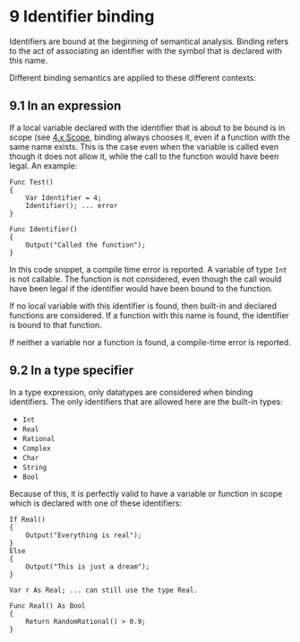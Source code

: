 # 9 Identifier binding

Identifiers are bound at the beginning of semantical analysis. Binding refers to the act of associating an identifier with the symbol that is declared with this name.

Different binding semantics are applied to these different contexts:

## 9.1 In an expression

If a local variable declared with the identifier that is about to be bound is in scope (see <u>4.x Scope</u>, binding always chooses it, even if a function with the same name exists. This is the case even when the variable is called even though it does not allow it, while the call to the function would have been legal. An example:

```
Func Test()
{
	Var Identifier = 4;
	Identifier(); ... error
}

Func Identifier()
{
	Output("Called the function");
}
```

In this code snippet, a compile time error is reported. A variable of type `Int` is not callable. The function is not considered, even though the call would have been legal if the identifier would have been bound to the function.

If no local variable with this identifier is found, then built-in and declared functions are considered. If a function with this name is found, the identifier is bound to that function.

If neither a variable nor a function is found, a compile-time error is reported.

## 9.2 In a type specifier

In a type expression, only datatypes are considered when binding identifiers. The only identifiers that are allowed here are the built-in types:

- `Int`
- `Real`
- `Rational`
- `Complex`
- `Char`
- `String`
- `Bool`

Because of this, it is perfectly valid to have a variable or function in scope which is declared with one of these identifiers:

```
If Real()
{
	Output("Everything is real");
}
Else
{
	Output("This is just a dream");
}

Var r As Real; ... can still use the type Real.

Func Real() As Bool
{
	Return RandomRational() > 0.9;
}
```

